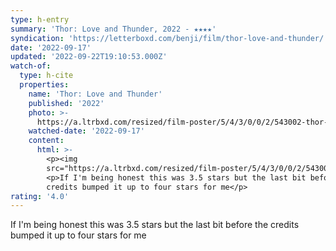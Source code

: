 ```yaml
---
type: h-entry
summary: 'Thor: Love and Thunder, 2022 - ★★★★'
syndication: 'https://letterboxd.com/benji/film/thor-love-and-thunder/'
date: '2022-09-17'
updated: '2022-09-22T19:10:53.000Z'
watch-of:
  type: h-cite
  properties:
    name: 'Thor: Love and Thunder'
    published: '2022'
    photo: >-
      https://a.ltrbxd.com/resized/film-poster/5/4/3/0/0/2/543002-thor-love-and-thunder-0-600-0-900-crop.jpg?v=bc6277fe76
    watched-date: '2022-09-17'
    content:
      html: >-
        <p><img
        src="https://a.ltrbxd.com/resized/film-poster/5/4/3/0/0/2/543002-thor-love-and-thunder-0-600-0-900-crop.jpg?v=bc6277fe76"/></p>
        <p>If I'm being honest this was 3.5 stars but the last bit before the
        credits bumped it up to four stars for me</p>
rating: '4.0'
---
```

If I'm being honest this was 3.5 stars but the last bit before the credits bumped it up to four stars for me
